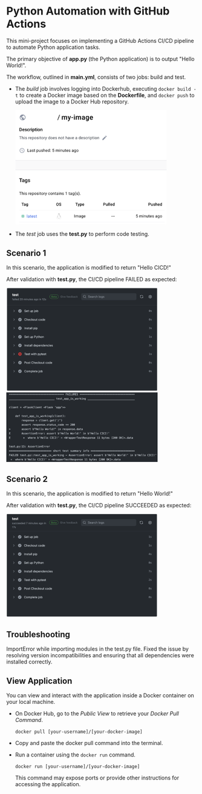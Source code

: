 # Python Automation with GitHub Actions

This mini-project focuses on implementing a GitHub Actions CI/CD pipeline to automate Python application tasks.

The primary objective of **app.py** (the Python application) is to output "Hello World!".

The workflow, outlined in **main.yml**, consists of two jobs: build and test.

- The _build_ job involves logging into Dockerhub, executing `docker build -t` to create a Docker image based on the **Dockerfile**, and `docker push` to upload the image to a Docker Hub repository.

    <img src="assets/dockerhub.png" alt="dockerhub" width="400">

- The _test_ job uses the **test.py** to perform code testing.

## Scenario 1
In this scenario, the application is modified to return "Hello CICD!"

After validation with **test.py**, the CI/CD pipeline FAILED as expected:

<img src="assets/test1.png" alt="test" width="400">

<img src="assets/hellocicd.png" alt="test" width="400">

## Scenario 2
In this scenario, the application is modified to return "Hello World!"

After validation with **test.py**, the CI/CD pipeline SUCCEEDED as expected:

<img src="assets/test2.png" alt="test" width="400">

## Troubleshooting

ImportError while importing modules in the test.py file. Fixed the issue by resolving version incompatibilities and ensuring that all dependencies were installed correctly.

## View Application

You can view and interact with the application inside a Docker container on your local machine.

- On Docker Hub, go to the _Public View_ to retrieve your _Docker Pull Command_.

    ```
    docker pull [your-username]/[your-docker-image]
    ```

- Copy and paste the docker pull command into the terminal.

- Run a container using the `docker run` command.

    ```
    docker run [your-username]/[your-docker-image]
    ```
    
    This command may expose ports or provide other instructions for accessing the application.
